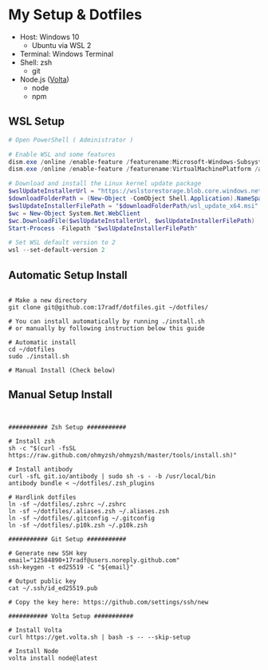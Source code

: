 My Setup & Dotfiles
===================

- Host: Windows 10
  - Ubuntu via WSL 2 
- Terminal: Windows Terminal
- Shell: zsh
  - git
- Node.js ([Volta](https://volta.sh))
  - node
  - npm

WSL Setup
---------
```powershell
# Open PowerShell ( Administrator )

# Enable WSL and some features
dism.exe /online /enable-feature /featurename:Microsoft-Windows-Subsystem-Linux /all /norestart
dism.exe /online /enable-feature /featurename:VirtualMachinePlatform /all /norestart

# Download and install the Linux kernel update package
$wslUpdateInstallerUrl = "https://wslstorestorage.blob.core.windows.net/wslblob/wsl_update_x64.msi"
$downloadFolderPath = (New-Object -ComObject Shell.Application).NameSpace('shell:Downloads').Self.Path
$wslUpdateInstallerFilePath = "$downloadFolderPath/wsl_update_x64.msi"
$wc = New-Object System.Net.WebClient
$wc.DownloadFile($wslUpdateInstallerUrl, $wslUpdateInstallerFilePath)
Start-Process -Filepath "$wslUpdateInstallerFilePath"

# Set WSL default version to 2
wsl --set-default-version 2
```

Automatic Setup Install 
--------------------------------------
```shell script

# Make a new directory
git clone git@github.com:17radf/dotfiles.git ~/dotfiles/

# You can install automatically by running ./install.sh
# or manually by following instruction below this guide

# Automatic install 
cd ~/dotfiles
sudo ./install.sh

# Manual Install (Check below)

```

Manual Setup Install
--------------------
```shell script


########### Zsh Setup ###########

# Install zsh
sh -c "$(curl -fsSL https://raw.github.com/ohmyzsh/ohmyzsh/master/tools/install.sh)"

# Install antibody 
curl -sfL git.io/antibody | sudo sh -s - -b /usr/local/bin
antibody bundle < ~/dotfiles/.zsh_plugins

# Hardlink dotfiles
ln -sf ~/dotfiles/.zshrc ~/.zshrc
ln -sf ~/dotfiles/.aliases.zsh ~/.aliases.zsh
ln -sf ~/dotfiles/.gitconfig ~/.gitconfig
ln -sf ~/dotfiles/.p10k.zsh ~/.p10k.zsh

########### Git Setup ###########

# Generate new SSH key
email="12584890+17radf@users.noreply.github.com"
ssh-keygen -t ed25519 -C "${email}"

# Output public key
cat ~/.ssh/id_ed25519.pub

# Copy the key here: https://github.com/settings/ssh/new

########### Volta Setup ###########

# Install Volta
curl https://get.volta.sh | bash -s -- --skip-setup

# Install Node
volta install node@latest

```